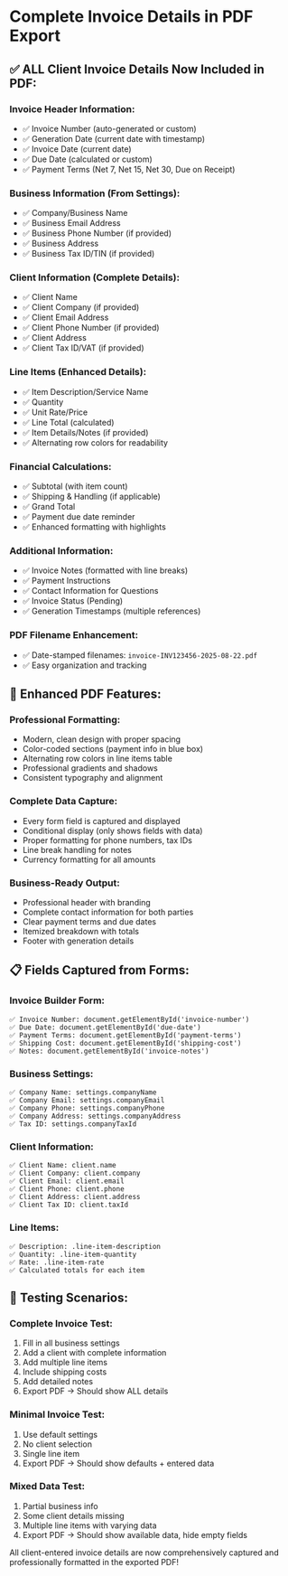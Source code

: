 # Complete Invoice Details in PDF Export

## ✅ **ALL Client Invoice Details Now Included in PDF:**

### **Invoice Header Information:**
- ✅ Invoice Number (auto-generated or custom)
- ✅ Generation Date (current date with timestamp)
- ✅ Invoice Date (current date)
- ✅ Due Date (calculated or custom)
- ✅ Payment Terms (Net 7, Net 15, Net 30, Due on Receipt)

### **Business Information (From Settings):**
- ✅ Company/Business Name
- ✅ Business Email Address
- ✅ Business Phone Number (if provided)
- ✅ Business Address
- ✅ Business Tax ID/TIN (if provided)

### **Client Information (Complete Details):**
- ✅ Client Name
- ✅ Client Company (if provided)
- ✅ Client Email Address
- ✅ Client Phone Number (if provided)
- ✅ Client Address
- ✅ Client Tax ID/VAT (if provided)

### **Line Items (Enhanced Details):**
- ✅ Item Description/Service Name
- ✅ Quantity 
- ✅ Unit Rate/Price
- ✅ Line Total (calculated)
- ✅ Item Details/Notes (if provided)
- ✅ Alternating row colors for readability

### **Financial Calculations:**
- ✅ Subtotal (with item count)
- ✅ Shipping & Handling (if applicable)
- ✅ Grand Total
- ✅ Payment due date reminder
- ✅ Enhanced formatting with highlights

### **Additional Information:**
- ✅ Invoice Notes (formatted with line breaks)
- ✅ Payment Instructions
- ✅ Contact Information for Questions
- ✅ Invoice Status (Pending)
- ✅ Generation Timestamps (multiple references)

### **PDF Filename Enhancement:**
- ✅ Date-stamped filenames: `invoice-INV123456-2025-08-22.pdf`
- ✅ Easy organization and tracking

## 🎯 **Enhanced PDF Features:**

### **Professional Formatting:**
- Modern, clean design with proper spacing
- Color-coded sections (payment info in blue box)
- Alternating row colors in line items table
- Professional gradients and shadows
- Consistent typography and alignment

### **Complete Data Capture:**
- Every form field is captured and displayed
- Conditional display (only shows fields with data)
- Proper formatting for phone numbers, tax IDs
- Line break handling for notes
- Currency formatting for all amounts

### **Business-Ready Output:**
- Professional header with branding
- Complete contact information for both parties
- Clear payment terms and due dates
- Itemized breakdown with totals
- Footer with generation details

## 📋 **Fields Captured from Forms:**

### **Invoice Builder Form:**
```
✅ Invoice Number: document.getElementById('invoice-number')
✅ Due Date: document.getElementById('due-date')
✅ Payment Terms: document.getElementById('payment-terms')
✅ Shipping Cost: document.getElementById('shipping-cost')
✅ Notes: document.getElementById('invoice-notes')
```

### **Business Settings:**
```
✅ Company Name: settings.companyName
✅ Company Email: settings.companyEmail
✅ Company Phone: settings.companyPhone
✅ Company Address: settings.companyAddress
✅ Tax ID: settings.companyTaxId
```

### **Client Information:**
```
✅ Client Name: client.name
✅ Client Company: client.company
✅ Client Email: client.email
✅ Client Phone: client.phone
✅ Client Address: client.address
✅ Client Tax ID: client.taxId
```

### **Line Items:**
```
✅ Description: .line-item-description
✅ Quantity: .line-item-quantity
✅ Rate: .line-item-rate
✅ Calculated totals for each item
```

## 🧪 **Testing Scenarios:**

### **Complete Invoice Test:**
1. Fill in all business settings
2. Add a client with complete information
3. Add multiple line items
4. Include shipping costs
5. Add detailed notes
6. Export PDF → Should show ALL details

### **Minimal Invoice Test:**
1. Use default settings
2. No client selection
3. Single line item
4. Export PDF → Should show defaults + entered data

### **Mixed Data Test:**
1. Partial business info
2. Some client details missing
3. Multiple line items with varying data
4. Export PDF → Should show available data, hide empty fields

All client-entered invoice details are now comprehensively captured and professionally formatted in the exported PDF!
